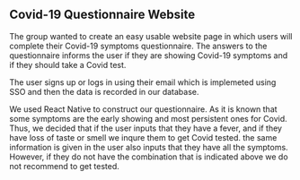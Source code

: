 
## Covid-19 Questionnaire Website

The group wanted to create an easy usable website page in which users will complete their Covid-19 symptoms questionnaire. The answers to the questionnaire informs the user if they are showing Covid-19 symptoms and if they should take a Covid test. 

The user signs up or logs in using their email which is implemeted using SSO and then the data is recorded in our database.

We used React Native to construct our questionnaire. 
As it is known that some symptoms are the early showing and most persistent ones for Covid. Thus, we decided that if the user inputs that they have a fever, and if they have loss of taste or smell we inqure them to get Covid tested. the same information is given in the user also inputs that they have all the symptoms. However, if they do not have the combination that is indicated above we do not recommend to get tested.



